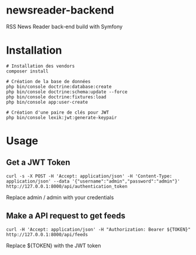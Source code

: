 # newsreader-backend
RSS News Reader back-end build with Symfony

# Installation

```console
# Installation des vendors
composer install

# Création de la base de données
php bin/console doctrine:database:create
php bin/console doctrine:schema:update --force
php bin/console doctrine:fixtures:load
php bin/console app:user-create

# Création d'une paire de clés pour JWT
php bin/console lexik:jwt:generate-keypair
```

# Usage

## Get a JWT Token

```console
curl -s -X POST -H 'Accept: application/json' -H 'Content-Type: application/json' --data '{"username":"admin","password":"admin"}' http://127.0.0.1:8000/api/authentication_token
```

Replace admin / admin with your credentials

## Make a API request to get feeds

```console
curl -H 'Accept: application/json' -H "Authorization: Bearer ${TOKEN}" http://127.0.0.1:8000/api/feeds
```

Replace ${TOKEN} with the JWT token